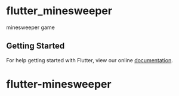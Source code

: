 # flutter_minesweeper

minesweeper game

## Getting Started

For help getting started with Flutter, view our online
[documentation](https://flutter.io/).
# flutter-minesweeper
